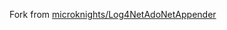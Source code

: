 Fork from [microknights/Log4NetAdoNetAppender](https://github.com/microknights/Log4NetAdoNetAppender)
